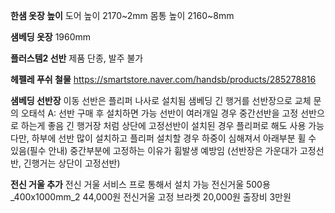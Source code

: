 **한샘 옷장 높이**
도어 높이 2170~2mm
몸통 높이 2160~8mm

**샘베딩 옷장**
1960mm

**플러스템2 선반**
제품 단종, 발주 불가


**헤펠레 푸쉬 철물**
https://smartstore.naver.com/handsb/products/285278816

**샘베딩 선반장**
이동 선반은 플리퍼 나사로 설치됨
샘베딩 긴 행거를 선반장으로 교체 문의
오태석 A: 선반 구매 후 설치하면 가능
선반이 여러개일 경우 중간선반을 고정 선반으로 하는게 좋음
긴 행거장 처럼 상단에 고정선반이 설치된 경우 플리퍼로 해도 사용 가능
다만, 하부에 선반 많이 설치하고 플리퍼 설치할 경우 하중이 심해져서 아래부분 휠 수 있음(필수 안내)
중간부분에 고정하는 이유가 휨발생 예방임
(선반장은 가운대가 고정선반, 긴행거는 상단이 고정선반)

**전신 거울 추가**
전신 거울 서비스 프로 통해서 설치 가능
전신거울 500용_400x1000mm_2 44,000원
전신거울 고정 브라켓 20,000원
출장비 3만원